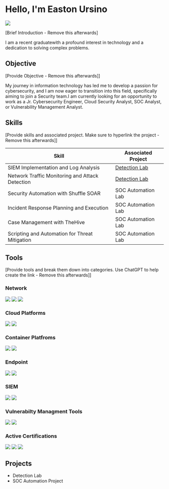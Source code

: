 # Hello, I'm Easton Ursino
<a href="https://linkedin.com/in.easton-u-953731157"><img src="https://img.shields.io/badge/-LinkedIn-0072b1?&style=for-the-badge&logo=linkedin&logoColor=white" /></a>

[Brief Introduction - Remove this afterwards]

I am a recent graduatewith a profound interest in technology and a dedication to solving complex problems.

## Objective
[Provide Objective - Remove this afterwards]]

My journey in information technology has led me to develop a passion for cybersecurity, and I am now eager to transition into this field, specifically aiming to join a Security team.I am currently looking for an opportunity to work as a Jr. Cybersecurity Engineer, Cloud Security Analyst, SOC Analyst, or Vulnerability Management Analyst.

## Skills
[Provide skills and associated project. Make sure to hyperlink the project - Remove this afterwards]]

| Skill                                         | Associated Project         |
|-----------------------------------------------|----------------------------|
| SIEM Implementation and Log Analysis          | <a href="https://google.com">Detection Lab</a>|
| Network Traffic Monitoring and Attack Detection | <a href="https://google.com">Detection Lab</a>|
| Security Automation with Shuffle SOAR         | SOC Automation Lab|
| Incident Response Planning and Execution      | SOC Automation Lab|
| Case Management with TheHive                  | SOC Automation Lab|
| Scripting and Automation for Threat Mitigation | SOC Automation Lab|

## Tools
[Provide tools and break them down into categories. Use ChatGPT to help create the link - Remove this afterwards]]


### Network
<div>
    <img src="https://img.shields.io/badge/-Wireshark-1679A7?&style=for-the-badge&logo=Wireshark&logoColor=white" />
    <img src="https://img.shields.io/badge/-Suricata-EF3B2D?&style=for-the-badge&logo=Suricata&logoColor=white" />
    <img src="https://img.shields.io/badge/-Zeek-777BB4?&style=for-the-badge&logo=Zeek&logoColor=white" />
</div>

### Cloud Platforms
<div>
    <img src="https://img.shields.io/badge/-Microsoft_Azure-0078D4?&style=for-the-badge&logo=Microsoft&logoColor=white" />
    <img src="https://img.shields.io/badge/-Amazon_AWS-232F3E?&style=for-the-badge&logo=Amazon%20AWS&logoColor=white" />
</div>

### Container Platfroms
<div> 
<img src="https://img.shields.io/badge/-Docker-2496ED?&style=for-the-badge&logo=Docker&logoColor=white" />
<img src="https://img.shields.io/badge/-Kubernetes-326CE5?&style=for-the-badge&logo=Kubernetes&logoColor=white" />
</div>

### Endpoint
<div>
<img src="https://img.shields.io/badge/-Microsoft_Defender_for_Endpoint-00A4EF?&style=for-the-badge&logo=Microsoft&logoColor=white" />
<img src="https://img.shields.io/badge/-Amazon_GuardDuty-232F3E?&style=for-the-badge&logo=Amazon%20AWS&logoColor=white" />
</div>

### SIEM
<div>
<img src="https://img.shields.io/badge/-Microsoft_Sentinel-0078D4?&style=for-the-badge&logo=Microsoft&logoColor=white" />
 <img src="https://img.shields.io/badge/-Splunk-000000?&style=for-the-badge&logo=Splunk&logoColor=white" />
</div>

### Vulnerabilty Managment Tools
<div>
<img src="https://img.shields.io/badge/-Qualys-EC3237?&style=for-the-badge&logo=Qualys&logoColor=white" />
<img src="https://img.shields.io/badge/-CrowdStrike-3D81F6?&style=for-the-badge&logo=CrowdStrike&logoColor=white" />
</div>    

### Active Certifications
   
<img src="https://img.shields.io/badge/-Security%2B-FF0000?&style=for-the-badge&logo=CompTIA&logoColor=white" />
<img src="https://img.shields.io/badge/-Azure%20SC%3A900-0078D4?&style=for-the-badge&logo=Microsoft%20Azure&logoColor=white" /
<img src="https://img.shields.io/badge/-Azure%20AZ%3A900-0078D4?&style=for-the-badge&logo=Microsoft%20Azure&logoColor=white" />
 <img src="https://img.shields.io/badge/-CDSA-006400?&style=for-the-badge&logoColor=white" />
</div>


## Projects
- Detection Lab
- SOC Automation Project
